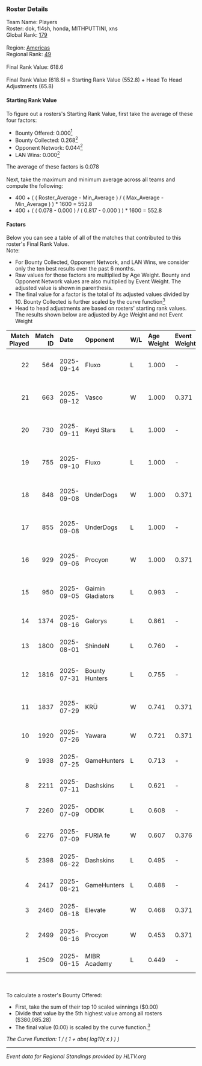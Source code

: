 ### Roster Details<br />
Team Name: Players<br />
Roster: dok, fl4sh, honda, MITHPUTTINI, xns<br />
Global Rank: [179](../../standings_global_2025_10_06.md)<br />
<br />
Region: [Americas]( ../../standings_americas_2025_10_06.md)<br />
Regional Rank: [49]( ../../standings_americas_2025_10_06.md)<br />
<br />
Final Rank Value:  618.6<br />
<br />
Final Rank Value (618.6) = Starting Rank Value (552.8) + Head To Head Adjustments (65.8)<br />

#### Starting Rank Value<br />
To figure out a rosters's Starting Rank Value, first take the average of these four factors:<br />
- Bounty Offered: 0.000[<sup>1</sup>](#table2)
- Bounty Collected: 0.268[<sup>2</sup>](#table1)
- Opponent Network: 0.044[<sup>2</sup>](#table1)
- LAN Wins: 0.000[<sup>2</sup>](#table1)

The average of these factors is 0.078<br />
<br />
Next, take the maximum and minimum average across all teams and compute the following:<br />
- 400 + ( ( Roster_Average - Min_Average ) / ( Max_Average - Min_Average ) ) * 1600 = 552.8
- 400 + ( ( 0.078 - 0.000 ) / ( 0.817 - 0.000 ) ) * 1600 = 552.8


#### Factors<br />
Below you can see a table of all of the matches that contributed to this roster's Final Rank Value.<br />
Note:<br />

- For Bounty Collected, Opponent Network, and LAN Wins, we consider only the ten best results over the past 6 months.
- Raw values for those factors are multiplied by Age Weight. Bounty and Opponent Network values are also multiplied by Event Weight. The adjusted value is shown in parenthesis.
- The final value for a factor is the total of its adjusted values divided by 10. Bounty Collected is further scaled by the curve function[<sup>3</sup>](#curveFunction)
- Head to head adjustments are based on rosters' starting rank values. The results shown below are adjusted by Age Weight and not Event Weight
<span id="table1"></span><br />


| Match Played | Match ID | Date       | Opponent          | W/L | Age Weight | Event Weight | Bounty Collected | Opponent Network | LAN Wins  | H2H Adj. | Roster                                |
| -: | -: | :- | :- | :- | :- | :- | :- | :- | :- | -: | :- |
|           22 |      564 | 2025-09-14 | Fluxo             | L   | 1.000      | -            | -                | -                | -         |    -1.10 | dok, fl4sh, honda, MITHPUTTINI, xns   |
|           21 |      663 | 2025-09-12 | Vasco             | W   | 1.000      | 0.371        | 0.000 (0.000)    | 0.182 (0.067)    | 0 (0.000) |    14.57 | dok, fl4sh, honda, MITHPUTTINI, xns   |
|           20 |      730 | 2025-09-11 | Keyd Stars        | L   | 1.000      | -            | -                | -                | -         |    -2.11 | dok, fl4sh, honda, MITHPUTTINI, xns   |
|           19 |      755 | 2025-09-10 | Fluxo             | L   | 1.000      | -            | -                | -                | -         |    -0.94 | dok, fl4sh, honda, MITHPUTTINI, xns   |
|           18 |      848 | 2025-09-08 | UnderDogs         | W   | 1.000      | 0.371        | 0.001 (0.000)    | 0.185 (0.069)    | 0 (0.000) |    17.24 | dok, fl4sh, honda, MITHPUTTINI, xns   |
|           17 |      855 | 2025-09-08 | UnderDogs         | L   | 1.000      | -            | -                | -                | -         |   -14.13 | dok, fl4sh, honda, MITHPUTTINI, xns   |
|           16 |      929 | 2025-09-06 | Procyon           | W   | 1.000      | 0.371        | 0.004 (0.001)    | 0.149 (0.055)    | 0 (0.000) |    22.63 | dok, fl4sh, honda, MITHPUTTINI, xns   |
|           15 |      950 | 2025-09-05 | Gaimin Gladiators | L   | 0.993      | -            | -                | -                | -         |    -2.39 | dok, fl4sh, honda, MITHPUTTINI, xns   |
|           14 |     1374 | 2025-08-16 | Galorys           | L   | 0.861      | -            | -                | -                | -         |    -4.52 | dok, honda, MITHPUTTINI, spinnie, xns |
|           13 |     1800 | 2025-08-01 | ShindeN           | L   | 0.760      | -            | -                | -                | -         |    -2.88 | dok, honda, MITHPUTTINI, spinnie, xns |
|           12 |     1816 | 2025-07-31 | Bounty Hunters    | L   | 0.755      | -            | -                | -                | -         |    -4.83 | honda, MITHPUTTINI, rw, spinnie, xns  |
|           11 |     1837 | 2025-07-29 | KRÜ               | W   | 0.741      | 0.371        | 0.003 (0.001)    | 0.367 (0.101)    | 0 (0.000) |    16.60 | honda, MITHPUTTINI, rw, spinnie, xns  |
|           10 |     1920 | 2025-07-26 | Yawara            | W   | 0.721      | 0.371        | 0.007 (0.002)    | 0.338 (0.090)    | 0 (0.000) |    17.16 | honda, max, MITHPUTTINI, spinnie, xns |
|            9 |     1938 | 2025-07-25 | GameHunters       | L   | 0.713      | -            | -                | -                | -         |    -4.69 | dok, honda, MITHPUTTINI, spinnie, xns |
|            8 |     2211 | 2025-07-11 | Dashskins         | L   | 0.621      | -            | -                | -                | -         |    -4.90 | dok, honda, MITHPUTTINI, spinnie, xns |
|            7 |     2260 | 2025-07-09 | ODDIK             | L   | 0.608      | -            | -                | -                | -         |    -0.20 | dok, honda, MITHPUTTINI, spinnie, xns |
|            6 |     2276 | 2025-07-09 | FURIA fe          | W   | 0.607      | 0.376        | 0.061 (0.014)    | 0.038 (0.009)    | 0 (0.000) |    15.41 | dok, honda, MITHPUTTINI, spinnie, xns |
|            5 |     2398 | 2025-06-22 | Dashskins         | L   | 0.495      | -            | -                | -                | -         |    -4.14 | dok, honda, MITHPUTTINI, spinnie, xns |
|            4 |     2417 | 2025-06-21 | GameHunters       | L   | 0.488      | -            | -                | -                | -         |    -2.94 | dok, honda, MITHPUTTINI, spinnie, xns |
|            3 |     2460 | 2025-06-18 | Elevate           | W   | 0.468      | 0.371        | 0.000 (0.000)    | 0.116 (0.020)    | 0 (0.000) |     6.80 | dok, honda, MITHPUTTINI, spinnie, xns |
|            2 |     2499 | 2025-06-16 | Procyon           | W   | 0.453      | 0.371        | 0.004 (0.001)    | 0.149 (0.025)    | 0 (0.000) |    11.44 | dok, honda, MITHPUTTINI, spinnie, xns |
|            1 |     2509 | 2025-06-15 | MIBR Academy      | L   | 0.449      | -            | -                | -                | -         |    -6.28 | dok, honda, MITHPUTTINI, spinnie, xns |

<br />
<span id="table2"></span><br />
To calculate a roster's Bounty Offered:<br />

- First, take the sum of their top 10 scaled winnings ($0.00)
- Divide that value by the 5th highest value among all rosters ($380,085.28)
- The final value (0.00) is scaled by the curve function.[<sup>3</sup>](#curveFunction)

<span id="curveFunction"></span>_The Curve Function: 1 / ( 1 + abs( log10( x ) ) )_<br />

---
_Event data for Regional Standings provided by HLTV.org_<br />
